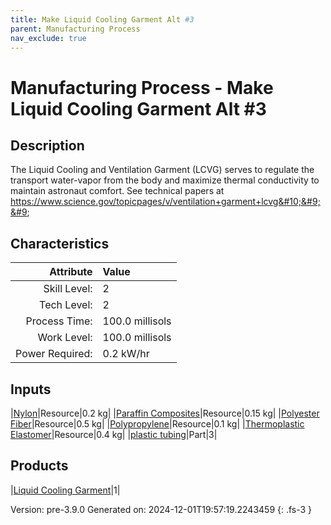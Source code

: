 ```yaml
---
title: Make Liquid Cooling Garment Alt #3
parent: Manufacturing Process
nav_exclude: true
---
```

# Manufacturing Process - Make Liquid Cooling Garment Alt #3

## Description
 The Liquid Cooling and Ventilation Garment (LCVG) serves to regulate the transport &#10;&#9;&#9;&#9;water-vapor from the body and maximize thermal conductivity to maintain astronaut comfort.&#10;&#9;&#9;&#9;See technical papers at https://www.science.gov/topicpages/v/ventilation+garment+lcvg&#10;&#9;&#9;

## Characteristics

| Attribute      | Value |
|--------:|:------|
|Skill Level:|2|
|Tech Level:|2|
|Process Time:|100.0 millisols|
|Work Level:|100.0 millisols|
|Power Required:|0.2 kW/hr|

## Inputs

|[Nylon](../resource/nylon.html)|Resource|0.2 kg|
|[Paraffin Composites](../resource/paraffin-composites.html)|Resource|0.15 kg|
|[Polyester Fiber](../resource/polyester-fiber.html)|Resource|0.5 kg|
|[Polypropylene](../resource/polypropylene.html)|Resource|0.1 kg|
|[Thermoplastic Elastomer](../resource/thermoplastic-elastomer.html)|Resource|0.4 kg|
|[plastic tubing](../part/plastic-tubing.html)|Part|3|

## Products

|[Liquid Cooling Garment](../part/liquid-cooling-garment.html)|1|


Version: pre-3.9.0 Generated on: 2024-12-01T19:57:19.2243459
{: .fs-3 }

